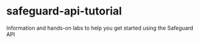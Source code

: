 # safeguard-api-tutorial
Information and hands-on labs to help you get started using the Safeguard API
